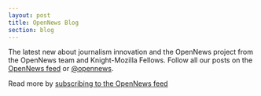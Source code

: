 ```yaml
---
layout: post
title: OpenNews Blog
section: blog
---
```

<p class="bodybig">The latest new about journalism innovation and the OpenNews project from the OpenNews team and Knight-Mozilla Fellows. Follow all our posts on the <a href="http://planet.mozillaopennews.org/rss20.xml">OpenNews feed</a> or <a href="http://www.twitter.com/opennews">@opennews</a>.

<div id="rss-feeds"></div>
<div id="feed">Read more by <a href="http://planet.mozillaopennews.org/rss20.xml">subscribing to the OpenNews feed</a></div>


<script type="text/javascript" src="media/js/jquery.rss.js"></script>
<script src="https://raw.github.com/timrwood/moment/1.7.2/min/moment.min.js"></script>

<script>
  $(function($) {
	$("#rss-feeds").rss("http://planet.mozillaopennews.org/rss20.xml", {
	  limit: 10,
	  tokens: {
	  	prettyDate: function(entry, tokens) {
	  	  return moment(tokens.date).format("dddd, MMM DD YYYY")
	  		}
	  	},
	  entryTemplate: '<li class="blogentry"><p class="date">{prettyDate}</p><h1><a href="{url}">{title}</a></h1><p>{body}</li>',
	})
  })
</script>
